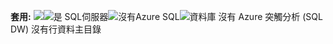 <Token>**套用:** ![ ](media/yes-icon.png)![是 SQL](media/no-icon.png)伺服器![沒有](media/no-icon.png)Azure SQL![](media/no-icon.png)資料庫 沒有 Azure 突觸分析 (SQL DW) 沒有行資料主目錄</Token>
